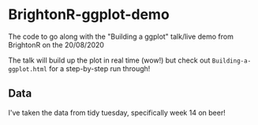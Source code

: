 # BrightonR-ggplot-demo
The code to go along with the "Building a ggplot" talk/live demo from BrightonR on the 20/08/2020

The talk will build up the plot in real time (wow!) but check out `Building-a-ggplot.html` for a step-by-step run through!

## Data
I've taken the data from tidy tuesday, specifically week 14 on beer!
